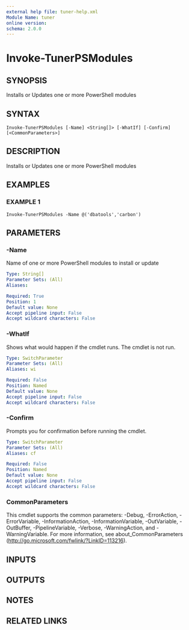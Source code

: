 ```yaml
---
external help file: tuner-help.xml
Module Name: tuner
online version:
schema: 2.0.0
---
```


# Invoke-TunerPSModules

## SYNOPSIS
Installs or Updates one or more PowerShell modules

## SYNTAX

```
Invoke-TunerPSModules [-Name] <String[]> [-WhatIf] [-Confirm] [<CommonParameters>]
```

## DESCRIPTION
Installs or Updates one or more PowerShell modules

## EXAMPLES

### EXAMPLE 1
```
Invoke-TunerPSModules -Name @('dbatools','carbon')
```

## PARAMETERS

### -Name
Name of one or more PowerShell modules to install or update

```yaml
Type: String[]
Parameter Sets: (All)
Aliases:

Required: True
Position: 1
Default value: None
Accept pipeline input: False
Accept wildcard characters: False
```

### -WhatIf
Shows what would happen if the cmdlet runs.
The cmdlet is not run.

```yaml
Type: SwitchParameter
Parameter Sets: (All)
Aliases: wi

Required: False
Position: Named
Default value: None
Accept pipeline input: False
Accept wildcard characters: False
```

### -Confirm
Prompts you for confirmation before running the cmdlet.

```yaml
Type: SwitchParameter
Parameter Sets: (All)
Aliases: cf

Required: False
Position: Named
Default value: None
Accept pipeline input: False
Accept wildcard characters: False
```

### CommonParameters
This cmdlet supports the common parameters: -Debug, -ErrorAction, -ErrorVariable, -InformationAction, -InformationVariable, -OutVariable, -OutBuffer, -PipelineVariable, -Verbose, -WarningAction, and -WarningVariable.
For more information, see about_CommonParameters (http://go.microsoft.com/fwlink/?LinkID=113216).

## INPUTS

## OUTPUTS

## NOTES

## RELATED LINKS
